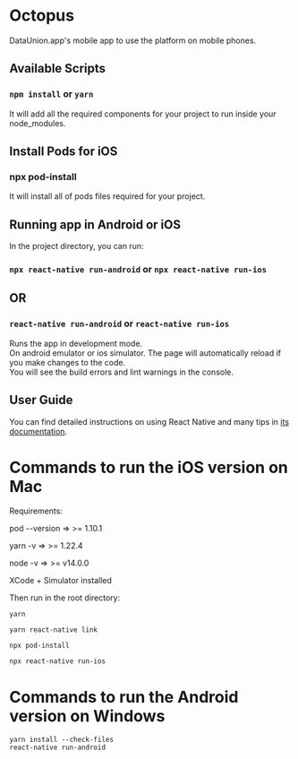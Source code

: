 
# Octopus
DataUnion.app's mobile app to use the platform on mobile phones.

## Available Scripts
### `npm install` or `yarn`
It will add all the required components for your project to run inside your node_modules.
## Install Pods for iOS
### npx pod-install
It will install all of pods files required for your project.
## Running app in Android or iOS
In the project directory, you can run:
### `npx react-native run-android` or `npx react-native run-ios`
## OR
### `react-native run-android` or `react-native run-ios`
Runs the app in development mode.<br>
On android emulator or ios simulator.
The page will automatically reload if you make changes to the code.<br>
You will see the build errors and lint warnings in the console.
## User Guide
You can find detailed instructions on using React Native and many tips in [its documentation](https://reactnative.dev/docs/getting-started).

# Commands to run the iOS version on Mac

Requirements:

pod --version => >= 1.10.1

yarn -v => >= 1.22.4

node -v => >= v14.0.0

XCode + Simulator installed

Then run in the root directory:
```
yarn

yarn react-native link

npx pod-install

npx react-native run-ios
```


# Commands to run the Android version on Windows
```
yarn install --check-files
react-native run-android
```